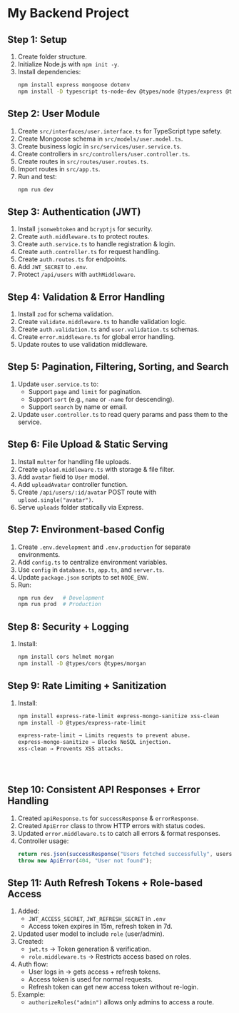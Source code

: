 # My Backend Project

## Step 1: Setup

1. Create folder structure.
2. Initialize Node.js with `npm init -y`.
3. Install dependencies:
   ```bash
   npm install express mongoose dotenv
   npm install -D typescript ts-node-dev @types/node @types/express @types/mongoose
   ```

## Step 2: User Module

1. Create `src/interfaces/user.interface.ts` for TypeScript type safety.
2. Create Mongoose schema in `src/models/user.model.ts`.
3. Create business logic in `src/services/user.service.ts`.
4. Create controllers in `src/controllers/user.controller.ts`.
5. Create routes in `src/routes/user.routes.ts`.
6. Import routes in `src/app.ts`.
7. Run and test:
   ```bash
   npm run dev
   ```

## Step 3: Authentication (JWT)

1. Install `jsonwebtoken` and `bcryptjs` for security.
2. Create `auth.middleware.ts` to protect routes.
3. Create `auth.service.ts` to handle registration & login.
4. Create `auth.controller.ts` for request handling.
5. Create `auth.routes.ts` for endpoints.
6. Add `JWT_SECRET` to `.env`.
7. Protect `/api/users` with `authMiddleware`.

## Step 4: Validation & Error Handling

1. Install `zod` for schema validation.
2. Create `validate.middleware.ts` to handle validation logic.
3. Create `auth.validation.ts` and `user.validation.ts` schemas.
4. Create `error.middleware.ts` for global error handling.
5. Update routes to use validation middleware.

## Step 5: Pagination, Filtering, Sorting, and Search

1. Update `user.service.ts` to:
   - Support `page` and `limit` for pagination.
   - Support `sort` (e.g., `name` or `-name` for descending).
   - Support `search` by name or email.
2. Update `user.controller.ts` to read query params and pass them to the service.

## Step 6: File Upload & Static Serving

1. Install `multer` for handling file uploads.
2. Create `upload.middleware.ts` with storage & file filter.
3. Add `avatar` field to `User` model.
4. Add `uploadAvatar` controller function.
5. Create `/api/users/:id/avatar` POST route with `upload.single("avatar")`.
6. Serve `uploads` folder statically via Express.

## Step 7: Environment-based Config

1. Create `.env.development` and `.env.production` for separate environments.
2. Add `config.ts` to centralize environment variables.
3. Use `config` in `database.ts`, `app.ts`, and `server.ts`.
4. Update `package.json` scripts to set `NODE_ENV`.
5. Run:
   ```bash
   npm run dev   # Development
   npm run prod  # Production
   ```

## Step 8: Security + Logging

1. Install:
   ```bash
   npm install cors helmet morgan
   npm install -D @types/cors @types/morgan
   ```

## Step 9: Rate Limiting + Sanitization

1. Install:

   ```bash
   npm install express-rate-limit express-mongo-sanitize xss-clean
   npm install -D @types/express-rate-limit

   express-rate-limit → Limits requests to prevent abuse.
   express-mongo-sanitize → Blocks NoSQL injection.
   xss-clean → Prevents XSS attacks.
   ```

```


```

```

```

## Step 10: Consistent API Responses + Error Handling

1. Created `apiResponse.ts` for `successResponse` & `errorResponse`.
2. Created `ApiError` class to throw HTTP errors with status codes.
3. Updated `error.middleware.ts` to catch all errors & format responses.
4. Controller usage:
   ```ts
   return res.json(successResponse("Users fetched successfully", users));
   throw new ApiError(404, "User not found");
   ```

## Step 11: Auth Refresh Tokens + Role-based Access

1. Added:
   - `JWT_ACCESS_SECRET`, `JWT_REFRESH_SECRET` in `.env`
   - Access token expires in 15m, refresh token in 7d.
2. Updated user model to include `role` (user/admin).
3. Created:
   - `jwt.ts` → Token generation & verification.
   - `role.middleware.ts` → Restricts access based on roles.
4. Auth flow:
   - User logs in → gets access + refresh tokens.
   - Access token is used for normal requests.
   - Refresh token can get new access token without re-login.
5. Example:
   - `authorizeRoles("admin")` allows only admins to access a route.
